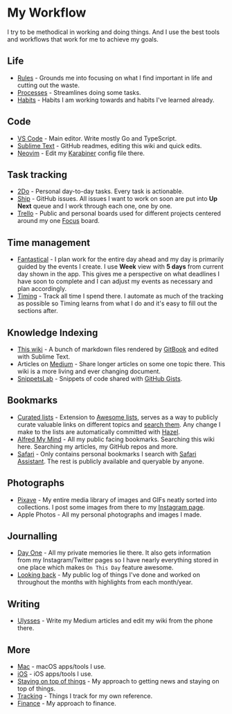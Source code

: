 # My Workflow
I try to be methodical in working and doing things. And I use the best tools and workflows that work for me to achieve my goals.

## Life
- [Rules](../focusing/rules.md) - Grounds me into focusing on what I find important in life and cutting out the waste.
- [Processes](../focusing/processes.md) - Streamlines doing some tasks.
- [Habits](../focusing/habits.md) - Habits I am working towards and habits I've learned already.

## Code
- [VS Code](../text-editors/vs-code/vs-code.md) - Main editor. Write mostly Go and TypeScript.
- [Sublime Text](../text-editors/sublime-text/sublime-text.md) - GitHub readmes, editing this wiki and quick edits.
- [Neovim](../text-editors/vim/vim.md) - Edit my [Karabiner](../macOS/apps/karabiner/karabiner.md) config file there.

## Task tracking
- [2Do](../macOS/apps/2do.md) - Personal day-to-day tasks. Every task is actionable.
- [Ship](https://www.realartists.com/index.html) - GitHub issues. All issues I want to work on soon are put into __Up Next__ queue and I work through each one, one by one.
- [Trello](../macOS/apps/trello.md) - Public and personal boards used for different projects centered around my one [Focus](../focusing/focusing.md) board.

## Time management
- [Fantastical](../macOS/apps/fantastical.md) - I plan work for the entire day ahead and my day is primarily guided by the events I create. I use __Week__ view with __5 days__ from current day shown in the app. This gives me a perspective on what deadlines I have soon to complete and I can adjust my events as necessary and plan accordingly.
- [Timing](../macOS/apps/timing.md) - Track all time I spend there. I automate as much of the tracking as possible so Timing learns from what I do and it's easy to fill out the sections after.

## Knowledge Indexing
- [This wiki](../readme.md) - A bunch of markdown files rendered by [GitBook](https://www.gitbook.com) and edited with Sublime Text.
- Articles on [Medium](https://medium.com/@NikitaVoloboev) - Share longer articles on some one topic there. This wiki is a more living and ever changing document.
- [SnippetsLab](../macOS/apps/snippetslab.md) - Snippets of code shared with [GitHub Gists](my-gists.md).

## Bookmarks
- [Curated lists](https://github.com/learn-anything/curated-lists#readme) - Extension to [Awesome lists](https://github.com/sindresorhus/awesome#readme), serves as a way to publicly curate valuable links on different topics and [search them](https://github.com/nikitavoloboev/alfred-learn-anything). Any change I make to the lists are automatically committed with [Hazel](../macOS/apps/hazel.md).
- [Alfred My Mind](https://github.com/nikitavoloboev/alfred-my-mind) -  All my public facing bookmarks. Searching this wiki here. Searching my articles, my GitHub repos and more.
- [Safari](../web/browsers/safari.md) - Only contains personal bookmarks I search with [Safari Assistant](https://github.com/deanishe/alfred-safari-assistant). The rest is publicly available and queryable by anyone.

## Photographs
- [Pixave](../macOS/apps/pixave.md) - My entire media library of images and GIFs neatly sorted into collections. I post some images from there to my [Instagram page](https://instagram.com/prettiways).
- Apple Photos - All my personal photographs and images I made.

## Journalling
- [Day One](../macOS/apps/day-one.md) - All my private memories lie there. It also gets information from my Instagram/Twitter pages so I have nearly everything stored in one place which makes `On This Day` feature awesome.
- [Looking back](../looking-back/looking-back.md) - My public log of things I've done and worked on throughout the months with highlights from each month/year.

## Writing
- [Ulysses](../macOS/apps/ulysses.md) - Write my Medium articles and edit my wiki from the phone there.

## More
- [Mac](https://github.com/nikitavoloboev/my-mac-os#readme) - macOS apps/tools I use.
- [iOS](https://github.com/nikitavoloboev/my-ios#readme) - iOS apps/tools I use.
- [Staying on top of things](../research/staying-on-top-of-things.md) - My approach to getting news and staying on top of things.
- [Tracking](tracking.md) - Things I track for my own reference.
- [Finance](../finance/finance.md) - My approach to finance.